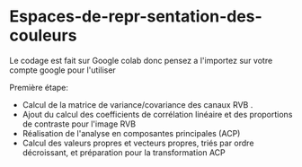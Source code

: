 # Espaces-de-repr-sentation-des-couleurs


Le codage est fait sur Google colab donc pensez a l'importez sur votre compte google pour l'utiliser

Première étape:


- Calcul de la matrice de variance/covariance des canaux RVB .
- Ajout du calcul des coefficients de corrélation linéaire et des proportions de contraste pour l'image RVB
- Réalisation de l'analyse en composantes principales (ACP)
- Calcul des valeurs propres et vecteurs propres, triés par ordre décroissant, et préparation pour la transformation ACP


